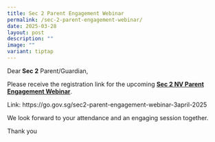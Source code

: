 ```yaml
---
title: Sec 2 Parent Engagement Webinar
permalink: /sec-2-parent-engagement-webinar/
date: 2025-03-28
layout: post
description: ""
image: ""
variant: tiptap
---
```

<p>Dear<strong> Sec 2</strong> Parent/Guardian,</p>
<p>Please receive the registration link for the upcoming <strong><u>Sec 2 NV Parent Engagement Webinar</u></strong>.</p>
<p>Link: <a rel="noopener noreferrer nofollow" target="_blank">https://go.gov.sg/sec2-parent-engagement-webinar-3april-2025</a>
</p>
<p>We look forward to your attendance and an engaging session together.</p>
<p>Thank you</p>